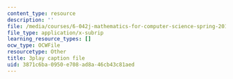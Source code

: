 ```yaml
---
content_type: resource
description: ''
file: /media/courses/6-042j-mathematics-for-computer-science-spring-2015/3871c6ba0950e708ad8a46cb43c81aed_VuG2JNcRXYg.srt
file_type: application/x-subrip
learning_resource_types: []
ocw_type: OCWFile
resourcetype: Other
title: 3play caption file
uid: 3871c6ba-0950-e708-ad8a-46cb43c81aed
---
```

